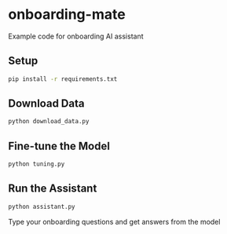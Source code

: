 # onboarding-mate
Example code for onboarding AI assistant

## Setup

```bash
pip install -r requirements.txt
```

## Download Data

```bash
python download_data.py
```

## Fine-tune the Model

```bash
python tuning.py
```

## Run the Assistant

```bash
python assistant.py
```

Type your onboarding questions and get answers from the model